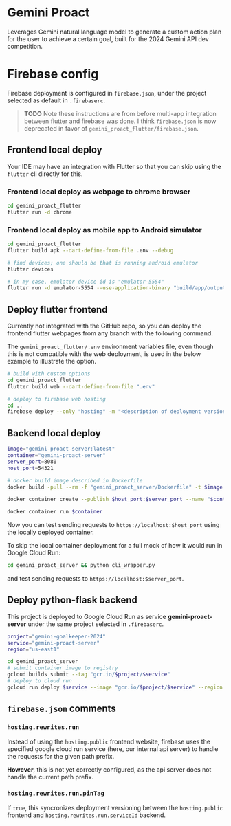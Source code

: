 # Gemini Proact

Leverages Gemini natural language model to generate a custom action plan for the user to achieve a certain goal, built for the 2024 Gemini API dev competition.

# Firebase config

Firebase deployment is configured in `firebase.json`, under the project selected as default in `.firebaserc`.

> **TODO** Note these instructions are from before multi-app integration between flutter and firebase was done. I think `firebase.json` is now deprecated in favor of `gemini_proact_flutter/firebase.json`.

## Frontend local deploy

Your IDE may have an integration with Flutter so that you can skip using the `flutter` cli directly for this.

### Frontend local deploy as webpage to chrome browser

```sh
cd gemini_proact_flutter
flutter run -d chrome
```

### Frontend local deploy as mobile app to Android simulator

```sh
cd gemini_proact_flutter
flutter build apk --dart-define-from-file .env --debug

# find devices; one should be that is running android emulator
flutter devices

# in my case, emulator device id is "emulator-5554"
flutter run -d emulator-5554 --use-application-binary "build/app/outputs/flutter-apk/app-debug.apk"
```

## Deploy flutter frontend

Currently not integrated with the GitHub repo, so you can deploy the frontend flutter webpages from any branch with the following command.

The `gemini_proact_flutter/.env` environment variables file, even though this is not compatible with the web deployment, is used in the below example to illustrate the option.

```sh
# build with custom options
cd gemini_proact_flutter
flutter build web --dart-define-from-file ".env"

# deploy to firebase web hosting
cd ..
firebase deploy --only "hosting" -m "<description of deployment version>"
```

## Backend local deploy

```sh
image="gemini-proact-server:latest"
container="gemini-proact-server"
server_port=8080
host_port=54321

# docker build image described in Dockerfile
docker build -pull --rm -f "gemini_proact_server/Dockerfile" -t $image "gemini_proact_server"

docker container create --publish $host_port:$server_port --name "$container" --env PORT=$server_port "$image"

docker container run $container
```

Now you can test sending requests to `https://localhost:$host_port` using the locally deployed container. 

To skip the local container deployment for a full mock of how it would run in Google Cloud Run:

```sh
cd gemini_proact_server && python cli_wrapper.py
```

and test sending requests to `https://localhost:$server_port`.

## Deploy python-flask backend

This project is deployed to Google Cloud Run as service **gemini-proact-server** under the same project selected in `.firebaserc`.

```sh
project="gemini-goalkeeper-2024"
service="gemini-proact-server"
region="us-east1"

cd gemini_proact_server
# submit container image to registry
gcloud builds submit --tag "gcr.io/$project/$service"
# deploy to cloud run
gcloud run deploy $service --image "gcr.io/$project/$service" --region $region
```

## `firebase.json` comments

### `hosting.rewrites.run`

Instead of using the `hosting.public` frontend website, firebase uses the specified google cloud run service (here, our internal api server) to handle the requests for the given path prefix.

**However**, this is not yet correctly configured, as the api server does not handle the current path prefix.

### `hosting.rewrites.run.pinTag`

If `true`, this syncronizes deployment versioning between the `hosting.public` frontend and `hosting.rewrites.run.serviceId` backend.

